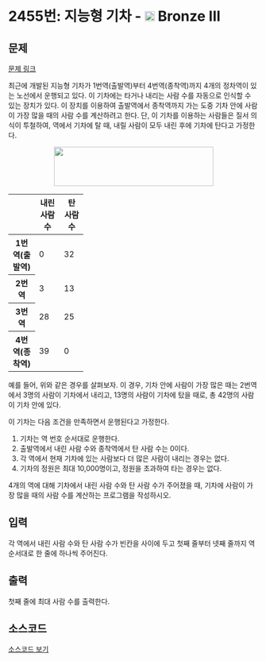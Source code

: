 # 2455번: 지능형 기차 - <img src="https://static.solved.ac/tier_small/3.svg" style="height:20px" /> Bronze III

<!-- performance -->

<!-- 문제 제출 후 깃허브에 푸시를 했을 때 제출한 코드의 성능이 입력될 공간입니다.-->

<!-- end -->

## 문제

[문제 링크](https://boj.kr/2455)


<p>최근에 개발된 지능형 기차가 1번역(출발역)부터 4번역(종착역)까지 4개의 정차역이 있는 노선에서 운행되고 있다. 이 기차에는 타거나 내리는 사람 수를 자동으로 인식할 수 있는 장치가 있다. 이 장치를 이용하여 출발역에서 종착역까지 가는 도중 기차 안에 사람이 가장 많을 때의 사람 수를 계산하려고 한다. 단, 이 기차를 이용하는 사람들은 질서 의식이 투철하여, 역에서 기차에 탈 때, 내릴 사람이 모두 내린 후에 기차에 탄다고 가정한다.</p>

<p style="text-align: center;"><img alt="" src="https://upload.acmicpc.net/32c10113-d852-4d34-bf7d-b6190c49c783/-/preview/" style="width: 321px; height: 79px;"></p>

<table class="table table-bordered" style="width:30%">
<thead>
<tr>
<th>&nbsp;</th>
<th>내린 사람 수</th>
<th>탄 사람 수</th>
</tr>
</thead>
<tbody>
<tr>
<th>1번역(출발역)</th>
<td>0</td>
<td>32</td>
</tr>
<tr>
<th>2번역</th>
<td>3</td>
<td>13</td>
</tr>
<tr>
<th>3번역</th>
<td>28</td>
<td>25</td>
</tr>
<tr>
<th>4번역(종착역)</th>
<td>39</td>
<td>0</td>
</tr>
</tbody>
</table>

<p>예를 들어, 위와 같은 경우를 살펴보자. 이 경우, 기차 안에 사람이 가장 많은 때는 2번역에서 3명의 사람이 기차에서 내리고, 13명의 사람이 기차에 탔을 때로, 총 42명의 사람이 기차 안에 있다.</p>

<p>이 기차는 다음 조건을 만족하면서 운행된다고 가정한다.</p>

<ol>
<li>기차는 역 번호 순서대로 운행한다.</li>
<li>출발역에서 내린 사람 수와 종착역에서 탄 사람 수는 0이다.</li>
<li>각 역에서 현재 기차에 있는 사람보다 더 많은 사람이 내리는 경우는 없다.</li>
<li>기차의 정원은 최대 10,000명이고, 정원을 초과하여 타는 경우는 없다.</li>
</ol>

<p>4개의 역에 대해 기차에서 내린 사람 수와 탄 사람 수가 주어졌을 때, 기차에 사람이 가장 많을 때의 사람 수를 계산하는 프로그램을 작성하시오.</p>



## 입력


<p>각 역에서 내린 사람 수와 탄 사람 수가 빈칸을 사이에 두고 첫째 줄부터 넷째 줄까지 역 순서대로 한 줄에 하나씩 주어진다.&nbsp;</p>



## 출력


<p>첫째 줄에 최대 사람 수를 출력한다. &nbsp;</p>



## 소스코드

[소스코드 보기](지능형%20기차.py)